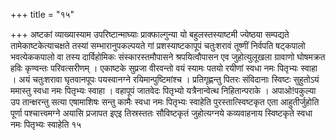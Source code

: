+++
title = "१५"

+++
अष्टकां व्याख्यास्याम उपरिष्टान्माघ्याः
प्राक्फाल्गुन्या यो बहुलस्तस्याष्टमी ज्येष्ठया
सम्पद्यते तामेकाष्टकेत्याचक्षते तस्यां सम्भारानुपकल्पयते गां
प्रशस्याष्टकापूपं चतुःशरावं तूष्णीं निर्वपति षट्कपालो
भवत्येककपालो वा तस्य दार्विहोमिकः संस्कारस्तमौपासने श्रपयित्वौपासन एव
जुहोत्युलूखला ग्रावाणो घोषमक्रत हविः कृण्वन्तः परिवत्सरीणम् ।
एकाष्टके सुप्रजा वीरवन्तो वयं स्यामः पतयो रयीणां स्वधा नमः
पितृभ्यः स्वाहा । अयं चतुःशरावा घृतवानपूपः पयस्वानग्ने
रयिमान्पुष्टिमांश्च । प्रतिगृह्णन्तु पितरः संविदानाः
स्विष्टः सुहुतोऽयं ममास्तु स्वधा नमः पितृभ्यः स्वाहा ।
वहापूपं जातवेदः पितृभ्यो यत्रैनान्वेत्थ निहितान्पराके ।
अपाओ\!पकुल्या उप तान्क्षरन्तु सत्या एषामाशिषः
सन्तु कामैः स्वधा नमः पितृभ्यः स्वाहेति पुरस्तात्स्विष्टकृत
एता आहुतीर्जुहोति पूर्णा पश्चात्त्वमग्ने अयासि प्रजापत इएइ
तिस्रस्ततः सौविष्टकृतं जुहोत्यग्नये कव्यवाहनाय
स्विष्टकृते स्वधा नमः पितृभ्यः स्वाहेति १५   
